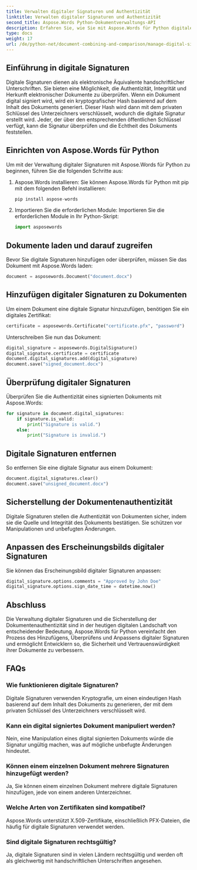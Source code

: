 ```yaml
---
title: Verwalten digitaler Signaturen und Authentizität
linktitle: Verwalten digitaler Signaturen und Authentizität
second_title: Aspose.Words Python-Dokumentverwaltungs-API
description: Erfahren Sie, wie Sie mit Aspose.Words für Python digitale Signaturen verwalten und die Echtheit von Dokumenten sicherstellen. Schritt-für-Schritt-Anleitung mit Quellcode.
type: docs
weight: 17
url: /de/python-net/document-combining-and-comparison/manage-digital-signatures/
---
```


## Einführung in digitale Signaturen

Digitale Signaturen dienen als elektronische Äquivalente handschriftlicher Unterschriften. Sie bieten eine Möglichkeit, die Authentizität, Integrität und Herkunft elektronischer Dokumente zu überprüfen. Wenn ein Dokument digital signiert wird, wird ein kryptografischer Hash basierend auf dem Inhalt des Dokuments generiert. Dieser Hash wird dann mit dem privaten Schlüssel des Unterzeichners verschlüsselt, wodurch die digitale Signatur erstellt wird. Jeder, der über den entsprechenden öffentlichen Schlüssel verfügt, kann die Signatur überprüfen und die Echtheit des Dokuments feststellen.

## Einrichten von Aspose.Words für Python

Um mit der Verwaltung digitaler Signaturen mit Aspose.Words für Python zu beginnen, führen Sie die folgenden Schritte aus:

1. Aspose.Words installieren: Sie können Aspose.Words für Python mit pip mit dem folgenden Befehl installieren:
   
   ```python
   pip install aspose-words
   ```

2. Importieren Sie die erforderlichen Module: Importieren Sie die erforderlichen Module in Ihr Python-Skript:
   
   ```python
   import asposewords
   ```

## Dokumente laden und darauf zugreifen

Bevor Sie digitale Signaturen hinzufügen oder überprüfen, müssen Sie das Dokument mit Aspose.Words laden:

```python
document = asposewords.Document("document.docx")
```

## Hinzufügen digitaler Signaturen zu Dokumenten

Um einem Dokument eine digitale Signatur hinzuzufügen, benötigen Sie ein digitales Zertifikat:

```python
certificate = asposewords.Certificate("certificate.pfx", "password")
```

Unterschreiben Sie nun das Dokument:

```python
digital_signature = asposewords.DigitalSignature()
digital_signature.certificate = certificate
document.digital_signatures.add(digital_signature)
document.save("signed_document.docx")
```

## Überprüfung digitaler Signaturen

Überprüfen Sie die Authentizität eines signierten Dokuments mit Aspose.Words:

```python
for signature in document.digital_signatures:
    if signature.is_valid:
        print("Signature is valid.")
    else:
        print("Signature is invalid.")
```

## Digitale Signaturen entfernen

So entfernen Sie eine digitale Signatur aus einem Dokument:

```python
document.digital_signatures.clear()
document.save("unsigned_document.docx")
```

## Sicherstellung der Dokumentenauthentizität

Digitale Signaturen stellen die Authentizität von Dokumenten sicher, indem sie die Quelle und Integrität des Dokuments bestätigen. Sie schützen vor Manipulationen und unbefugten Änderungen.

## Anpassen des Erscheinungsbilds digitaler Signaturen

Sie können das Erscheinungsbild digitaler Signaturen anpassen:

```python
digital_signature.options.comments = "Approved by John Doe"
digital_signature.options.sign_date_time = datetime.now()
```

## Abschluss

Die Verwaltung digitaler Signaturen und die Sicherstellung der Dokumentenauthentizität sind in der heutigen digitalen Landschaft von entscheidender Bedeutung. Aspose.Words für Python vereinfacht den Prozess des Hinzufügens, Überprüfens und Anpassens digitaler Signaturen und ermöglicht Entwicklern so, die Sicherheit und Vertrauenswürdigkeit ihrer Dokumente zu verbessern.

## FAQs

### Wie funktionieren digitale Signaturen?

Digitale Signaturen verwenden Kryptografie, um einen eindeutigen Hash basierend auf dem Inhalt des Dokuments zu generieren, der mit dem privaten Schlüssel des Unterzeichners verschlüsselt wird.

### Kann ein digital signiertes Dokument manipuliert werden?

Nein, eine Manipulation eines digital signierten Dokuments würde die Signatur ungültig machen, was auf mögliche unbefugte Änderungen hindeutet.

### Können einem einzelnen Dokument mehrere Signaturen hinzugefügt werden?

Ja, Sie können einem einzelnen Dokument mehrere digitale Signaturen hinzufügen, jede von einem anderen Unterzeichner.

### Welche Arten von Zertifikaten sind kompatibel?

Aspose.Words unterstützt X.509-Zertifikate, einschließlich PFX-Dateien, die häufig für digitale Signaturen verwendet werden.

### Sind digitale Signaturen rechtsgültig?

Ja, digitale Signaturen sind in vielen Ländern rechtsgültig und werden oft als gleichwertig mit handschriftlichen Unterschriften angesehen.